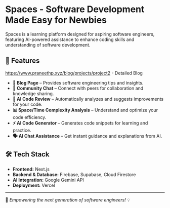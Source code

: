 # Spaces - Software Development Made Easy for Newbies

Spaces is a learning platform designed for aspiring software engineers, featuring AI-powered assistance to enhance coding skills and understanding of software development.

## 🚀 Features
https://www.praneethp.xyz/blog/projects/project2 - Detailed Blog

- **📄 Blog Page** – Provides software engineering tips and insights.
- **💬 Community Chat** – Connect with peers for collaboration and knowledge sharing.
- **🤖 AI Code Review** – Automatically analyzes and suggests improvements for your code.
- **📊 Space/Time Complexity Analysis** – Understand and optimize your code efficiency.
- **⚡ AI Code Generator** – Generates code snippets for learning and practice.
- **🗣 AI Chat Assistance** – Get instant guidance and explanations from AI.

## 🛠️ Tech Stack

- **Frontend:** Next.js
- **Backend & Database:** Firebase, Supabase, Cloud Firestore
- **AI Integration:** Google Gemini API
- **Deployment:** Vercel

---

🚀 *Empowering the next generation of software engineers!* 💡
